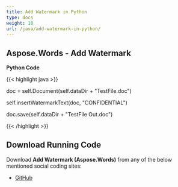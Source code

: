 ```yaml
---
title: Add Watermark in Python
type: docs
weight: 10
url: /java/add-watermark-in-python/
---
```


## **Aspose.Words - Add Watermark**
**Python Code**

{{< highlight java >}}

 doc = self.Document(self.dataDir + "TestFile.doc")

self.insertWatermarkText(doc, "CONFIDENTIAL")

doc.save(self.dataDir + "TestFile Out.doc")

{{< /highlight >}}
## **Download Running Code**
Download **Add Watermark (Aspose.Words)** from any of the below mentioned social coding sites:

- [GitHub](https://github.com/aspose-words/Aspose.Words-for-Java/blob/master/Plugins/Aspose_Words_Java_for_Python/tests/programmingwithdocuments/workingwithimages/addwatermark/AddWatermark.py)
